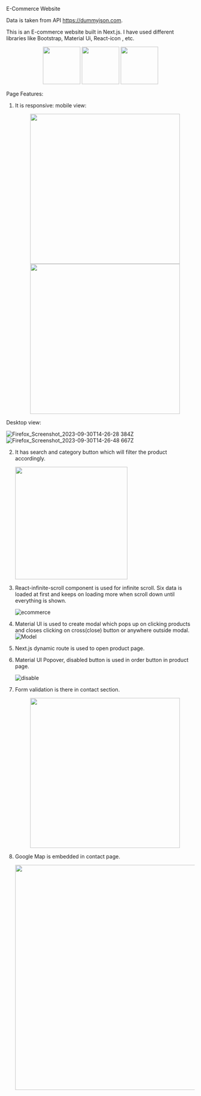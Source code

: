 E-Commerce Website

Data is taken from API https://dummyjson.com.

This is an E-commerce website built in Next.js. I have used different libraries like Bootstrap, Material Ui, React-icon , etc.
   <p align="center">
      <img src="https://github.com/Magar0/test/assets/35245789/525d3791-cf99-4182-b4b1-fa2b6b9fd6f6" width="100" height="100">
      <img src="https://github.com/Magar0/test/assets/35245789/b9de73fb-78c4-4558-8af0-a342eb428d11" width="100" height="100">
      <img src="https://github.com/Magar0/test/assets/35245789/ab1df97f-8d85-4a2f-8f07-515489c138f6" width="100" height="100">
   </p>


Page Features:

1. It is responsive:
   mobile view:
      <p align="center">
         <img src="https://github.com/Magar0/test/assets/35245789/17895d6b-e11b-4923-8ddc-0d7ae6e3c94a" height="400">
         <img src="https://github.com/Magar0/E-commerce-in-Nextjs/assets/35245789/f2aa9ebc-1eb8-464f-8a30-25fcbc21dfa6" height="400">
      </p>

Desktop view:

   ![Firefox_Screenshot_2023-09-30T14-26-28 384Z](https://github.com/Magar0/E-commerce-in-Nextjs/assets/35245789/62a50365-1995-45b4-935a-5c871d045bcb)
   ![Firefox_Screenshot_2023-09-30T14-26-48 667Z](https://github.com/Magar0/E-commerce-in-Nextjs/assets/35245789/09dd297c-0e5a-4fd3-8638-128416b5ff8a)


2. It has search and category button which will filter the product accordingly.
   <p>   
      <img src="https://github.com/Magar0/E-commerce-in-Nextjs/assets/35245789/55e1ca87-4b80-475d-b509-ec6e9d91ee86" height="300">
   </p>
   

3. React-infinite-scroll component is used for infinite scroll. Six data is loaded at first and keeps on loading more when scroll down until everything is shown.
   
   ![ecommerce](https://github.com/Magar0/test/assets/35245789/cbf870ee-c2bf-47ae-9ea8-f6646024d61a)



5. Material UI is used to create modal which pops up on clicking products and closes clicking on cross(close) button or anywhere outside modal.
      ![Model](https://github.com/Magar0/test/assets/35245789/324d6ab7-6bf1-43cb-841b-ad11444b7510)


6. Next.js dynamic route is used to open product page.
   

7. Material UI Popover, disabled button is used in order button in product page.
   
   ![disable](https://github.com/Magar0/test/assets/35245789/20e895cd-d1df-4423-ac54-58df7e450884)


9. Form validation is there in contact section.
   <p align="center">
      <img src="https://github.com/Magar0/E-commerce-in-Nextjs/assets/35245789/d638f091-02d3-4977-bbf8-d6a25c0eaf76" height="400">
   </p>
   

10. Google Map is embedded in contact page.
    <p align="center">
      <img src="https://github.com/Magar0/test/assets/35245789/7a1ef5a7-faa8-4593-ba17-ae733bf9f6c6" width="600">
    </p>

